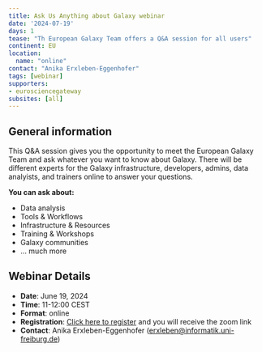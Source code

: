 ```yaml
---
title: Ask Us Anything about Galaxy webinar
date: '2024-07-19'
days: 1
tease: "Th European Galaxy Team offers a Q&A session for all users"
continent: EU
location:
  name: "online"
contact: "Anika Erxleben-Eggenhofer"
tags: [webinar]
supporters:
- eurosciencegateway
subsites: [all]
---
```


## General information
This Q&A session gives you the opportunity to meet the European Galaxy Team and ask whatever you want to know about Galaxy. There will be different experts for the Galaxy infrastructure, developers, admins, data analyists, and trainers online to answer your questions.

**You can ask about:**

- Data analysis
- Tools & Workflows
- Infrastructure & Resources
- Training & Workshops
- Galaxy communities
- ... much more

## Webinar Details

- **Date**: June 19, 2024
- **Time**: 11-12:00 CEST
- **Format**: online
- **Registration**: [Click here to register](https://forms.gle/aqD1uaRUZQrAkFdD9) and you will receive the zoom link
- **Contact**: Anika Erxleben-Eggenhofer ([erxleben@informatik.uni-freiburg.de](mailto:erxleben@informatik.uni-freiburg.de))
